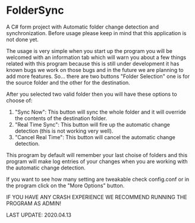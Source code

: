 # FolderSync
 A C# form project with Automatic folder change detection and synchronization.
 Before usage please keep in mind that this application is not done yet.

The usage is very simple when you start up the program you will be welcomed with an information tab which will warn you about a few things related with this program because this is still under development it has known bugs we work on those bugs and in the future we are planning to add more features. So... there are two buttons "Folder Selection" one is for the source folder and the other for the destination. 

After you selected two valid folder then you will have these options to choose of:
 1. "Sync Now": This button will sync the whole folder and it will override the contents of the destination folder.
 2. "Real Time Sync": This button will fire up the automatic change detection (this is not working very well).
 3. "Cancel Real Time": This button will cancel the automatic change detection.

This program by default will remember your last choise of folders and this program will make log entries of your changes when you are working with the automatic change detection.

If you want to see how many setting are tweakable check config.conf or in the program click on the "More Options" button.

IF YOU HAVE ANY CRASH EXPERIENCE WE RECOMMEND RUNNING THE PROGRAM AS ADMIN!

LAST UPDATE: 2020.04.13
